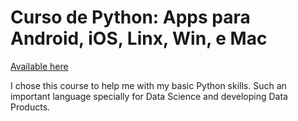 # Curso de Python: Apps para Android, iOS, Linx, Win, e Mac

[Available here](https://www.udemy.com/course/curso-de-python-android-ios-windows-linux-mac/)

I chose this course to help me with my basic Python skills. Such an important language specially for Data Science and developing Data Products.